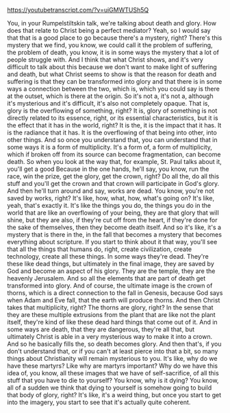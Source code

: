 https://youtubetranscript.com/?v=uiGMWTUSh5Q

 You, in your Rumpelstiltskin talk, we're talking about death and glory. How does that relate to Christ being a perfect mediator? Yeah, so I would say that that is a good place to go because there's a mystery, right? There's this mystery that we find, you know, we could call it the problem of suffering, the problem of death, you know, it is in some ways the mystery that a lot of people struggle with. And I think that what Christ shows, and it's very difficult to talk about this because we don't want to make light of suffering and death, but what Christ seems to show is that the reason for death and suffering is that they can be transformed into glory and that there is in some ways a connection between the two, which is, which you could say is there at the outset, which is there at the origin. So it's not a, it's not a, although it's mysterious and it's difficult, it's also not completely opaque. That is, glory is the overflowing of something, right? It is, glory of something is not directly related to its essence, right, or its essential characteristics, but it is the effect that it has in the world, right? It is the, it is the impact that it has. It is the radiance that it has. It is the overflowing of that being into other, into other things. And so once you understand that, you can understand that in some ways it is a form of multiplicity. It's a form of, a form of multiplicity, which if broken off from its source can become fragmentation, can become death. So when you look at the way that, for example, St. Paul talks about it, you'll get a good Because in the one hands, he'll say, you know, run the race, win the prize, get the glory, get the crown, right? Do all the, do all this stuff and you'll get the crown and that crown will participate in God's glory. And then he'll turn around and say, works are dead. You know, you're not saved by works, right? It's like, how, what, how, what's going on? It's like, yeah, that's exactly it. It's like the things you do, the things you do in the world that are like an overflowing of your being, they are that glory that will shine, but they are also, if they're cut off from the heart, if they're done for the sake of themselves, then they become death itself. And so it's like, it's a mystery that is there in the, in the fall that becomes a mystery that becomes everything about scripture. If you start to think about it that way, you'll see that all the things that humans do, right, create civilization, create technology, create all these things. In some ways they're dead. They're these like dead things, but ultimately in the final image, they are saved by God and become an aspect of his glory. They are the temple, they are the heavenly Jerusalem. And so all the elements that are part of death get transformed into glory. And of course, the ultimate image is the crown of thorns, which is a direct connection to the fall in Genesis, because God says when Adam and Eve fall, that the earth will produce thorns. And then Christ takes that multiplicity, right? The thorns are glory, right? In the sense that they are these multiple extrusions from the plant that are like not the plant itself, they're kind of like these dead hard things that come out of it. And in some ways are death, that they are dangerous, they're all that, but ultimately Christ is able in a very mysterious way to make it into a crown. And so he basically fills the, so death becomes glory. And then that's, if you don't understand that, or if you can't at least pierce into that a bit, so many things about Christianity will remain mysterious to you. It's like, why do we have these martyrs? Like why are martyrs important? Why do we have this idea of, you know, all these images that we have of self-sacrifice, of all this stuff that you have to die to yourself? You know, why is it dying? You know, all of a sudden we think that dying to yourself is somehow going to build that body of glory, right? It's like, it's a weird thing, but once you start to get into the imagery, you start to see that it's actually quite coherent.